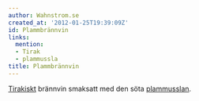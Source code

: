 ```yaml
---
author: Wahnstrom.se
created_at: '2012-01-25T19:39:09Z'
id: Plammbrännvin
links:
  mention:
  - Tirak
  - plammussla
title: Plammbrännvin
---
```


[Tirakiskt] brännvin smaksatt med den söta [plammusslan].

  [Tirakiskt]: Tirak
  [plammusslan]: plammussla